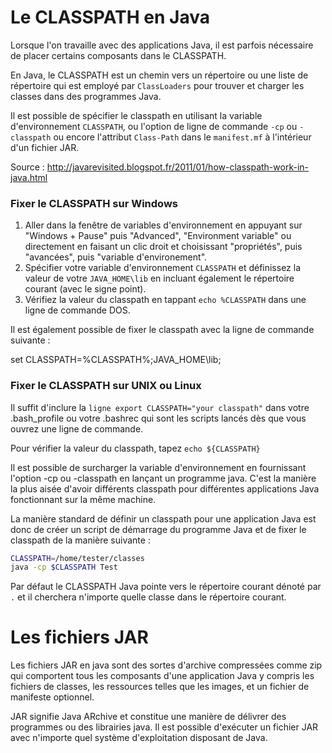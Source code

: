 Le CLASSPATH en Java
========

Lorsque l'on travaille avec des applications Java, il est parfois nécessaire de placer certains composants dans le CLASSPATH.

En Java, le CLASSPATH est un chemin vers un répertoire ou une liste de répertoire qui est employé par `ClassLoaders` pour trouver et charger les classes dans des programmes Java.

Il est possible de spécifier le classpath en utilisant la variable d'environnement `CLASSPATH`, ou l'option de ligne de commande `-cp` ou `-classpath` ou encore l'attribut `Class-Path` dans le `manifest.mf` à l'intérieur d'un fichier JAR.

Source :
http://javarevisited.blogspot.fr/2011/01/how-classpath-work-in-java.html


### Fixer le CLASSPATH sur Windows

1. Aller dans la fenêtre de variables d'environnement en appuyant sur "Windows + Pause" puis "Advanced", "Environment variable" ou directement en faisant un clic droit et choisissant "propriétés", puis "avancées", puis "variable d'environement".
2. Spécifier votre variable d'environnement `CLASSPATH` et définissez la valeur de votre `JAVA_HOME\lib` en incluant également le répertoire courant (avec le signe point).
3. Vérifiez la valeur du classpath en tappant `echo %CLASSPATH` dans une ligne de commande DOS.

Il est également possible de fixer le classpath avec la ligne de commande suivante :

set CLASSPATH=%CLASSPATH%;JAVA_HOME\lib;


### Fixer le CLASSPATH sur UNIX ou Linux

Il suffit d'inclure la `ligne export CLASSPATH="your classpath"` dans votre .bash_profile ou votre .bashrec qui sont les scripts lancés dès que vous ouvrez une ligne de commande.

Pour vérifier la valeur du classpath, tapez `echo ${CLASSPATH}`

Il est possible de surcharger la variable d'environnement en fournissant l'option -cp ou -classpath en lançant un programme java. C'est la manière la plus aisée d'avoir différents classpath pour différentes applications Java fonctionnant sur la même machine.

La manière standard de définir un classpath pour une application Java est donc de créer un script de démarrage du programme Java et de fixer le classpath de la manière suivante :

```bash
CLASSPATH=/home/tester/classes
java -cp $CLASSPATH Test
```
Par défaut le CLASSPATH Java pointe vers le répertoire courant dénoté par `.` et il cherchera n'importe quelle classe dans le répertoire courant.

Les fichiers JAR
=========

Les fichiers JAR en java sont des sortes d'archive compressées comme zip qui comportent tous les composants d'une application Java y compris les fichiers de classes, les ressources telles que les images, et un fichier de manifeste optionnel.

JAR signifie Java ARchive et constitue une manière de délivrer des programmes ou des librairies java. Il est possible d'exécuter un fichier JAR avec n'importe quel système d'exploitation disposant de Java.

